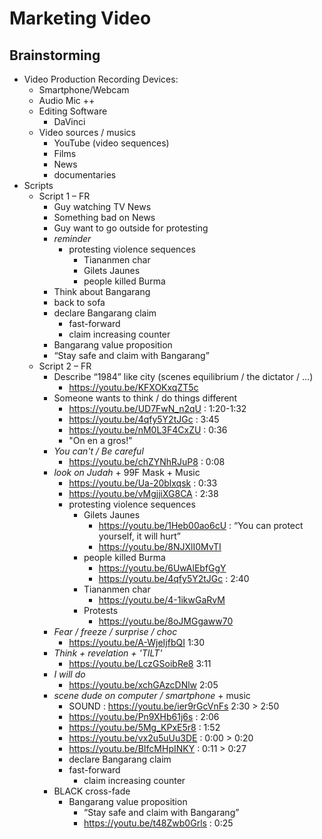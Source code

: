 # Marketing Video




## Brainstorming

- Video Production Recording Devices:
    - Smartphone/Webcam
    - Audio Mic ++
    - Editing Software
        - DaVinci 
    - Video sources / musics
        - YouTube (video sequences)
        - Films
        - News
        - documentaries
- Scripts
    - Script 1 – FR
        - Guy watching TV News
        - Something bad on News
        - Guy want to go outside for protesting
        - *reminder*
            - protesting violence sequences
                - Tiananmen char
                - Gilets Jaunes
                - people killed Burma
        - Think about Bangarang
        - back to sofa
        - declare Bangarang claim
            - fast-forward
            - claim increasing counter
        - Bangarang value proposition
        - “Stay safe and claim with Bangarang”
    -  Script 2 – FR
        - Describe “1984” like city (scenes equilibrium / the dictator / ...)
            - https://youtu.be/KFXOKxqZT5c
        - Someone wants to think / do things different
            - https://youtu.be/UD7FwN_n2qU : 1:20-1:32
            - https://youtu.be/4qfy5Y2tJGc : 3:45
            - https://youtu.be/nM0L3F4CxZU : 0:36
            - "On en a gros!" 
        - *You can't / Be careful*
            - https://youtu.be/chZYNhRJuP8 : 0:08
        - *look on Judah* + 99F Mask + Music
            - https://youtu.be/Ua-20blxqsk : 0:33
            - https://youtu.be/vMgjjiXG8CA : 2:38
            - protesting violence sequences
                - Gilets Jaunes
                    - https://youtu.be/1Heb00ao6cU : “You can protect yourself, it will hurt”
                    - https://youtu.be/8NJXlI0MvTI
                - people killed Burma
                    - https://youtu.be/6UwAlEbfGgY
                    - https://youtu.be/4qfy5Y2tJGc : 2:40
                - Tiananmen char
                    - https://youtu.be/4-1ikwGaRvM
                - Protests
                    - https://youtu.be/8oJMGgaww70
        - *Fear / freeze / surprise / choc*   
            - https://youtu.be/A-WjeIjfbQI 1:30   
        - *Think + revelation + 'TILT'*
            - https://youtu.be/LczGSoibRe8 3:11 
        - *I will do*
            - https://youtu.be/xchGAzcDNlw 2:05
        - *scene dude on computer / smartphone* + music
            - SOUND : https://youtu.be/ier9rGcVnFs 2:30 > 2:50
            - https://youtu.be/Pn9XHb61j6s : 2:06
            - https://youtu.be/5Mg_KPxE5r8 : 1:52
            - https://youtu.be/vx2u5uUu3DE : 0:00 > 0:20
            - https://youtu.be/BIfcMHpINKY : 0:11 > 0:27
            - declare Bangarang claim
            - fast-forward
                - claim increasing counter 
        - BLACK cross-fade
            - Bangarang value proposition
                - “Stay safe and claim with Bangarang”
                - https://youtu.be/t48Zwb0Grls : 0:25
            
    